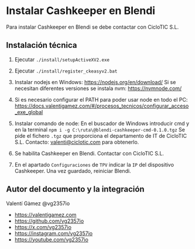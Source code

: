 # Instalar Cashkeeper en Blendi

Para instalar Cashkeeper en Blendi se debe contactar con CicloTIC S.L.

## Instalación técnica

1. Ejecutar `./install/setupActiveXV2.exe`

2. Ejecutar `./install/register_ckeasyv2.bat`

3. Instalar nodejs en Windows: https://nodejs.org/en/download/ Si se necesitan diferentes versiones se instala nvm: https://nvmnode.com/

4. Si es necesario configurar el PATH para poder usar node en todo el PC: https://docs.valentigamez.com/#/procesos_tecnicos/configurar_acceso_exe_global

5. Instalar comando de node: En el buscador de Windows introducir cmd y en la terminal `npm i -g C:\ruta\@blendi-cashkeeper-cmd-0.1.0.tgz` Se pide el fichero `.tgz` que proporciona el departamento de IT de CicloTIC S.L. Contacto: valenti@ciclotic.com para obtenerlo.

6. Se habilita Cashkeeper en Blendi. Contactar con CicloTIC S.L. 

7. En el apartado `Configuraciones` de `TPV` indicar la `IP` del dispositivo Cashkeeper. Una vez guardado, reiniciar Blendi.

## Autor del documento y la integración

Valentí Gàmez @vg2357io

- https://valentigamez.com
- https://github.com/vg2357io
- https://x.com/vg2357io
- https://instagram.com/vg2357io
- https://youtube.com/vg2357io
